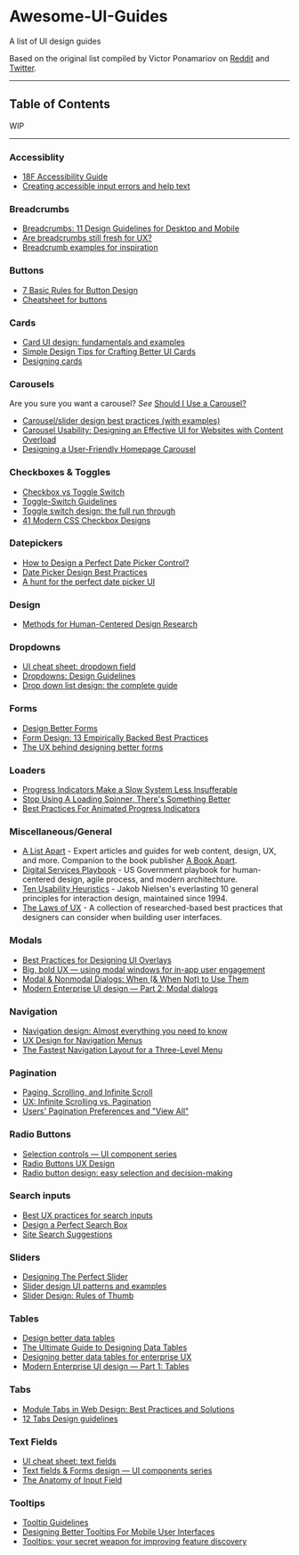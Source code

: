 # Awesome-UI-Guides
A list of UI design guides

Based on the original list compiled by Victor Ponamariov on [Reddit](https://www.reddit.com/r/webdev/comments/mpgc9g/how_to_design_almost_any_ui_element_list_of_58) and [Twitter](https://twitter.com/vponamariov/status/1381584285300359169).

--------------------

## Table of Contents
WIP

--------------------
### Accessiblity
- [18F Accessibility Guide](https://accessibility.18f.gov/)
- [Creating accessible input errors and help text](https://medium.com/pulsar/creating-accessible-input-errors-and-help-text-74c7e00e757a)

### Breadcrumbs

- [Breadcrumbs: 11 Design Guidelines for Desktop and Mobile](https://www.nngroup.com/articles/breadcrumbs/)
- [Are breadcrumbs still fresh for UX?](https://medium.com/madison-ave-collective/are-breadcrumbs-still-fresh-for-ux-6e72b0f96e9b)
- [Breadcrumb examples for inspiration](https://www.justinmind.com/blog/breadcrumb-examples/)

### Buttons

- [7 Basic Rules for Button Design](https://uxplanet.org/7-basic-rules-for-button-design-63dcdf5676b4)
- [Cheatsheet for buttons](https://uxdesign.cc/ui-cheat-sheets-buttons-7329ed9d6112)

### Cards

- [Card UI design: fundamentals and examples](https://www.justinmind.com/ui-design/cards)
- [Simple Design Tips for Crafting Better UI Cards](https://uxplanet.org/simple-design-tips-for-crafting-better-ui-cards-19c1ac31a44e)
- [Designing cards](https://uxdesign.cc/designing-cards-for-beginners-9ed9454d27f6)

### Carousels
Are you sure you want a carousel? *See* [Should I Use a Carousel?](http://shouldiuseacarousel.com/)

- [Carousel/slider design best practices (with examples)](https://webflow.com/blog/carousel-slider-design-best-practices)
- [Carousel Usability: Designing an Effective UI for Websites with Content Overload](https://www.nngroup.com/articles/designing-effective-carousels/)
- [Designing a User-Friendly Homepage Carousel](https://uxplanet.org/designing-a-user-friendly-homepage-carousel-f664c9f2b50e)

### Checkboxes & Toggles

- [Checkbox vs Toggle Switch](https://uxplanet.org/checkbox-vs-toggle-switch-7fc6e83f10b8)
- [Toggle-Switch Guidelines](https://www.nngroup.com/articles/toggle-switch-guidelines/)
- [Toggle switch design: the full run through](https://www.justinmind.com/ui-design/toggle-patterns-examples)
- [41 Modern CSS Checkbox Designs](https://uicookies.com/css-checkbox/)

### Datepickers

- [How to Design a Perfect Date Picker Control?](https://uxplanet.org/how-to-design-a-perfect-date-picker-control-7f47d1290c3a)
- [Date Picker Design Best Practices](https://uxplanet.org/date-picker-design-best-practices-41bd522f10a5)
- [A hunt for the perfect date picker UI](https://uxdesign.cc/date-picker-design-5c5ef8f35286)

### Design

- [Methods for Human-Centered Design Research](https://methods.18f.gov/)

### Dropdowns

- [UI cheat sheet: dropdown field](https://uxdesign.cc/ui-cheat-sheet-dropdown-field-a30025c0f432)
- [Dropdowns: Design Guidelines](https://www.nngroup.com/articles/drop-down-menus/)
- [Drop down list design: the complete guide](https://www.justinmind.com/blog/drop-down-list-design/)

### Forms

- [Design Better Forms](https://medium.com/nextux/design-better-forms-96fadca0f49c)
- [Form Design: 13 Empirically Backed Best Practices](https://cxl.com/blog/form-design-best-practices/)
- [The UX behind designing better forms](https://uxdesign.cc/the-ux-behind-designing-better-forms-d6ebe7a817d2)

### Loaders

- [Progress Indicators Make a Slow System Less Insufferable](https://www.nngroup.com/articles/progress-indicators/)
- [Stop Using A Loading Spinner, There's Something Better](https://uxdesign.cc/stop-using-a-loading-spinner-theres-something-better-d186194f771e)
- [Best Practices For Animated Progress Indicators](https://www.smashingmagazine.com/2016/12/best-practices-for-animated-progress-indicators/)

### Miscellaneous/General
- [A List Apart](https://alistapart.com/) - Expert articles and guides for web content, design, UX, and more. Companion to the book publisher [A Book Apart](https://abookapart.com/).
- [Digital Services Playbook](https://playbook.cio.gov/) - US Government playbook for human-centered design, agile process, and modern architechture.
- [Ten Usability Heuristics](https://www.nngroup.com/articles/ten-usability-heuristics/) - Jakob Nielsen's everlasting 10 general principles for interaction design, maintained since 1994.
- [The Laws of UX](https://lawsofux.com/en/) - A collection of researched-based best practices that designers can consider when building user interfaces.

### Modals

- [Best Practices for Designing UI Overlays](https://xd.adobe.com/ideas/process/ui-design/best-practices-for-designing-overlays/)
- [Big, bold UX — using modal windows for in-app user engagement](https://www.appcues.com/blog/modal-dialog-windows)
- [Modal & Nonmodal Dialogs: When (& When Not) to Use Them](https://www.nngroup.com/articles/modal-nonmodal-dialog/)
- [Modern Enterprise UI design — Part 2: Modal dialogs](https://medium.com/pulsar/modern-enterprise-ui-design-part-2-modal-dialogs-2ccd3cc33c92)

### Navigation

- [Navigation design: Almost everything you need to know](https://www.justinmind.com/blog/navigation-design-almost-everything-you-need-to-know/)
- [UX Design for Navigation Menus](https://blog.prototypr.io/ux-design-for-navigation-menus-d9875c91a7ea)
- [The Fastest Navigation Layout for a Three-Level Menu](https://uxmovement.medium.com/the-fastest-navigation-layout-for-a-three-level-menu-b0480e2f11a2)

### Pagination

- [Paging, Scrolling, and Infinite Scroll](https://www.uxmatters.com/mt/archives/2018/11/paging-scrolling-and-infinite-scroll.php)
- [UX: Infinite Scrolling vs. Pagination](https://uxplanet.org/ux-infinite-scrolling-vs-pagination-1030d29376f1)
- [Users' Pagination Preferences and "View All"](https://www.nngroup.com/articles/item-list-view-all/)

### Radio Buttons

- [Selection controls — UI component series](https://uxdesign.cc/selection-controls-ui-component-series-3badc0bdb546)
- [Radio Buttons UX Design](https://uxplanet.org/radio-buttons-ux-design-588e5c0a50dc)
- [Radio button design: easy selection and decision-making](https://www.justinmind.com/ui-design/radio-button-patterns-examples)

### Search inputs

- [Best UX practices for search inputs](https://uxdesign.cc/best-ux-practices-for-search-inputs-c44dba565448)
- [Design a Perfect Search Box](https://uxplanet.org/design-a-perfect-search-box-b6baaf9599c)
- [Site Search Suggestions](https://www.nngroup.com/articles/site-search-suggestions/)

### Sliders

- [Designing The Perfect Slider](https://www.smashingmagazine.com/2017/07/designing-perfect-slider/)
- [Slider design UI patterns and examples](https://www.justinmind.com/blog/slider-design-web/)
- [Slider Design: Rules of Thumb](https://www.nngroup.com/articles/gui-slider-controls/)

### Tables

- [Design better data tables](https://medium.com/nextux/design-better-data-tables-4ecc99d23356)
- [The Ultimate Guide to Designing Data Tables](https://medium.com/design-with-figma/the-ultimate-guide-to-designing-data-tables-7db29713a85a)
- [Designing better data tables for enterprise UX](https://uxdesign.cc/data-table-for-enterprise-ux-cb48fb9fdf1e)
- [Modern Enterprise UI design — Part 1: Tables](https://medium.com/pulsar/modern-enterprise-ui-design-part-1-tables-ad8ee1b9feb)

### Tabs

- [Module Tabs in Web Design: Best Practices and Solutions](https://www.smashingmagazine.com/2009/06/module-tabs-in-web-design-best-practices-and-solutions/)
- [12 Tabs Design guidelines](https://www.nngroup.com/articles/tabs-used-right/)

### Text Fields

- [UI cheat sheet: text fields](https://uxdesign.cc/ui-cheat-sheet-text-fields-2152112615f8)
- [Text fields & Forms design — UI components series](https://uxdesign.cc/text-fields-forms-design-ui-components-series-2b32b2beebd0)
- [The Anatomy of Input Field](https://uxplanet.org/the-anatomy-of-input-field-c3ef863e01d7)

### Tooltips

- [Tooltip Guidelines](https://www.nngroup.com/articles/tooltip-guidelines/)
- [Designing Better Tooltips For Mobile User Interfaces](https://www.smashingmagazine.com/2021/02/designing-tooltips-mobile-user-interfaces/)
- [Tooltips: your secret weapon for improving feature discovery](https://uxdesign.cc/tooltips-your-secret-weapon-for-improving-deature-discovery-e1c380562f2e)

